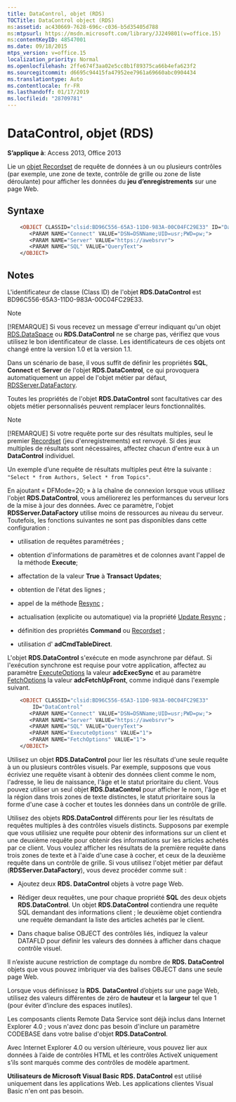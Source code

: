 ```yaml
---
title: DataControl, objet (RDS)
TOCTitle: DataControl object (RDS)
ms:assetid: ac430669-7628-696c-c036-b5d35405d788
ms:mtpsurl: https://msdn.microsoft.com/library/JJ249801(v=office.15)
ms:contentKeyID: 48547001
ms.date: 09/18/2015
mtps_version: v=office.15
localization_priority: Normal
ms.openlocfilehash: 2ffe674f3aa02e5cc8b1f89375ca66b4efa623f2
ms.sourcegitcommit: d6695c94415fa47952ee7961a69660abc0904434
ms.translationtype: Auto
ms.contentlocale: fr-FR
ms.lasthandoff: 01/17/2019
ms.locfileid: "28709781"
---
```

# <a name="datacontrol-object-rds"></a>DataControl, objet (RDS)

**S’applique à**: Access 2013, Office 2013

Lie un [objet Recordset](recordset-object-ado.md) de requête de données à un ou plusieurs contrôles (par exemple, une zone de texte, contrôle de grille ou zone de liste déroulante) pour afficher les données du **jeu d’enregistrements** sur une page Web.

## <a name="syntax"></a>Syntaxe

```vb
    <OBJECT CLASSID="clsid:BD96C556-65A3-11D0-983A-00C04FC29E33" ID="DataControl"
       <PARAM NAME="Connect" VALUE="DSN=DSNName;UID=usr;PWD=pw;">
       <PARAM NAME="Server" VALUE="https://awebsrvr">
       <PARAM NAME="SQL" VALUE="QueryText">
    </OBJECT>
```

## <a name="remarks"></a>Notes

L'identificateur de classe (Class ID) de l'objet **RDS.DataControl** est BD96C556-65A3-11D0-983A-00C04FC29E33.

> [!NOTE]
> [!REMARQUE] Si vous recevez un message d'erreur indiquant qu'un objet [RDS.DataSpace](dataspace-object-rds.md) ou **RDS.DataControl** ne se charge pas, vérifiez que vous utilisez le bon identificateur de classe. Les identificateurs de ces objets ont changé entre la version 1.0 et la version 1.1.

Dans un scénario de base, il vous suffit de définir les propriétés **SQL**, **Connect** et **Server** de l'objet **RDS.DataControl**, ce qui provoquera automatiquement un appel de l'objet métier par défaut, [RDSServer.DataFactory](datafactory-object-rdsserver.md).

Toutes les propriétés de l'objet **RDS.DataControl** sont facultatives car des objets métier personnalisés peuvent remplacer leurs fonctionnalités.

> [!NOTE]
> [!REMARQUE] Si votre requête porte sur des résultats multiples, seul le premier [Recordset](recordset-object-ado.md) (jeu d'enregistrements) est renvoyé. Si des jeux multiples de résultats sont nécessaires, affectez chacun d'entre eux à un **DataControl** individuel. 
> 
> Un exemple d’une requête de résultats multiples peut être la suivante : `"Select * from Authors, Select * from Topics"`.

En ajoutant « DFMode=20; » à la chaîne de connexion lorsque vous utilisez l'objet **RDS.DataControl**, vous améliorerez les performances du serveur lors de la mise à jour des données. Avec ce paramètre, l'objet **RDSServer.DataFactory** utilise moins de ressources au niveau du serveur. Toutefois, les fonctions suivantes ne sont pas disponibles dans cette configuration :

  - utilisation de requêtes paramétrées ;

  - obtention d'informations de paramètres et de colonnes avant l'appel de la méthode **Execute**;

  - affectation de la valeur **True** à **Transact Updates**;

  - obtention de l'état des lignes ;

  - appel de la méthode [Resync](resync-method-ado.md) ;

  - actualisation (explicite ou automatique) via la propriété [Update Resync](update-resync-property-dynamic-ado.md) ;

  - définition des propriétés **Command** ou [Recordset](recordset-sourcerecordset-properties-rds.md) ;

  - utilisation d' **adCmdTableDirect**.

L'objet **RDS.DataControl** s'exécute en mode asynchrone par défaut. Si l'exécution synchrone est requise pour votre application, affectez au paramètre [ExecuteOptions](executeoptions-property-rds.md) la valeur **adcExecSync** et au paramètre [FetchOptions](fetchoptions-property-rds.md) la valeur **adcFetchUpFront**, comme indiqué dans l'exemple suivant.

```vb
    <OBJECT CLASSID="clsid:BD96C556-65A3-11D0-983A-00C04FC29E33" 
        ID="DataControl"
       <PARAM NAME="Connect" VALUE="DSN=DSNName;UID=usr;PWD=pw;">
       <PARAM NAME="Server" VALUE="https://awebsrvr">
       <PARAM NAME="SQL" VALUE="QueryText">
       <PARAM NAME="ExecuteOptions" VALUE="1">
       <PARAM NAME="FetchOptions" VALUE="1">
    </OBJECT>
```

Utilisez un objet **RDS.DataControl** pour lier les résultats d'une seule requête à un ou plusieurs contrôles visuels. Par exemple, supposons que vous écriviez une requête visant à obtenir des données client comme le nom, l'adresse, le lieu de naissance, l'âge et le statut prioritaire du client. Vous pouvez utiliser un seul objet **RDS.DataControl** pour afficher le nom, l'âge et la région dans trois zones de texte distinctes, le statut prioritaire sous la forme d'une case à cocher et toutes les données dans un contrôle de grille.

Utilisez des objets **RDS.DataControl** différents pour lier les résultats de requêtes multiples à des contrôles visuels distincts. Supposons par exemple que vous utilisiez une requête pour obtenir des informations sur un client et une deuxième requête pour obtenir des informations sur les articles achetés par ce client. Vous voulez afficher les résultats de la première requête dans trois zones de texte et à l'aide d'une case à cocher, et ceux de la deuxième requête dans un contrôle de grille. Si vous utilisez l'objet métier par défaut (**RDSServer.DataFactory**), vous devez procéder comme suit :

  - Ajoutez deux **RDS. DataControl** objets à votre page Web.

  - Rédiger deux requêtes, une pour chaque propriété **SQL** des deux objets **RDS.DataControl**. Un objet **RDS.DataControl** contiendra une requête SQL demandant des informations client ; le deuxième objet contiendra une requête demandant la liste des articles achetés par le client.

  - Dans chaque balise OBJECT des contrôles liés, indiquez la valeur DATAFLD pour définir les valeurs des données à afficher dans chaque contrôle visuel.

Il n’existe aucune restriction de comptage du nombre de **RDS. DataControl** objets que vous pouvez imbriquer via des balises OBJECT dans une seule page Web.

Lorsque vous définissez la **RDS. DataControl** d’objets sur une page Web, utilisez des valeurs différentes de zéro de **hauteur** et la **largeur** tel que 1 (pour éviter d’inclure des espaces inutiles).

Les composants clients Remote Data Service sont déjà inclus dans Internet Explorer 4.0 ; vous n'avez donc pas besoin d'inclure un paramètre CODEBASE dans votre balise d'objet **RDS.DataControl**.

Avec Internet Explorer 4.0 ou version ultérieure, vous pouvez lier aux données à l’aide de contrôles HTML et les contrôles ActiveX uniquement s’ils sont marqués comme des contrôles de modèle apartment.

**Utilisateurs de Microsoft Visual Basic** **RDS. DataControl** est utilisé uniquement dans les applications Web. Les applications clientes Visual Basic n'en ont pas besoin.

